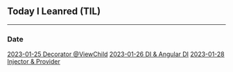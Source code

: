 ## Today I Leanred (TIL)

---

### Date

[2023-01-25 Decorator @ViewChild](https://github.com/sooooo-an/TIL/blob/main/contents/angular/2023_01_25_viewChild-option.md)
[2023-01-26 DI & Angular DI](https://github.com/sooooo-an/TIL/blob/main/contents/angular/2023_01_26_DI_Angular_DI.md)
[2023-01-28 Injector & Provider](https://github.com/sooooo-an/TIL/blob/main/contents/angular/2023_01_28_Injector_Provider.md)
